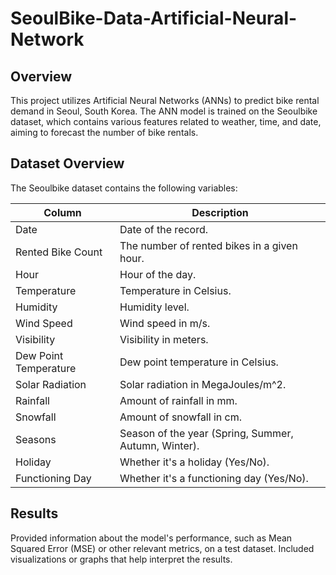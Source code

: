 # SeoulBike-Data-Artificial-Neural-Network

## Overview
This project utilizes Artificial Neural Networks (ANNs) to predict bike rental demand in Seoul, South Korea. The ANN model is trained on the Seoulbike dataset, which contains various features related to weather, time, and date, aiming to forecast the number of bike rentals.

## Dataset Overview
The Seoulbike dataset contains the following variables:


|**Column**|**Description**|
|-------|-------|
|Date| Date of the record.|
|Rented Bike Count| The number of rented bikes in a given hour.|
|Hour| Hour of the day.|
|Temperature| Temperature in Celsius.|
|Humidity| Humidity level.|
|Wind Speed| Wind speed in m/s.|
|Visibility| Visibility in meters.|
|Dew Point Temperature| Dew point temperature in Celsius.|
|Solar Radiation| Solar radiation in MegaJoules/m^2.|
|Rainfall| Amount of rainfall in mm.|
|Snowfall| Amount of snowfall in cm.|
|Seasons| Season of the year (Spring, Summer, Autumn, Winter).|
|Holiday| Whether it's a holiday (Yes/No).|
|Functioning Day| Whether it's a functioning day (Yes/No).|

## Results
Provided information about the model's performance, such as Mean Squared Error (MSE) or other relevant metrics, on a test dataset. Included visualizations or graphs that help interpret the results.

